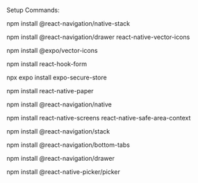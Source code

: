 Setup Commands:

npm install @react-navigation/native-stack

npm install @react-navigation/drawer react-native-vector-icons

npm install @expo/vector-icons

npm install react-hook-form

npx expo install expo-secure-store

npm install react-native-paper

npm install @react-navigation/native

npm install react-native-screens react-native-safe-area-context

npm install @react-navigation/stack

npm install @react-navigation/bottom-tabs

npm install @react-navigation/drawer

npm install @react-native-picker/picker

